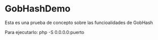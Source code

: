 # GobHashDemo

Esta es una prueba de concepto sobre las funcioalidades de GobHash

Para ejecutarlo: php -S 0.0.0.0:puerto
